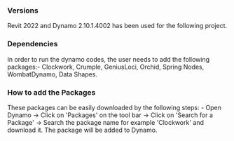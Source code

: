 ### Versions
Revit 2022 and Dynamo 2.10.1.4002 has been used for the following project.

### Dependencies
In order to run the dynamo codes, the user needs to add the following packages:-
Clockwork, Crumple, GeniusLoci, Orchid, Spring Nodes, WombatDynamo, Data Shapes.

### How to add the Packages
These packages can be easily downloaded by the following steps: -
Open Dynamo -> Click on 'Packages' on the tool bar -> Click on 'Search for a Package' -> 
Search the package name for example 'Clockwork' and download it.
The package will be added to Dynamo.
